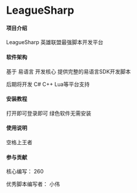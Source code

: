 # LeagueSharp

#### 项目介绍
LeagueSharp 英雄联盟最强脚本开发平台

#### 软件架构

基于 易语言 开发核心 提供完整的易语言SDK开发脚本

后期将开发 C# C++ Lua等平台支持


#### 安装教程

打开即可登录即可 绿色软件无需安装

#### 使用说明

空格上王者

#### 参与贡献

核心编写：
260

优秀脚本编写者：
小伟



